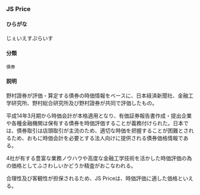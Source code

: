 <div style="display:none;">

## [あ行](securities-terms?id=あ行)
## [か行](securities-terms?id=か行)
## [さ行](securities-terms?id=さ行)

</div>

### JS Price

#### ひらがな

じぇいえすぷらいす

#### 分類

`債券`

#### 説明

野村證券が評価・算定する債券の時価情報をベースに、日本経済新聞社、金融工学研究所、野村総合研究所及び野村證券が共同で評価したもの。平成14年3月期から時価会計が本格適用となり、有価証券報告書作成・提出企業や各種金融機関は保有する債券を時価評価することが義務付けられた。日本では、債券取引は店頭取引が主流のため、適切な時価を把握することが困難とされるため、おもに時価会計を必要とする法人向けに提供される債券価格情報である。4社が有する豊富な業務ノウハウや高度な金融工学技術を活かした時価評価の為の価格としてふさわしいかどうか精査がおこなわれる。
合理性及び客観性が担保されるため、JS Priceは、時価評価に適した価格といえる。

<div style="display:none;">

## [た行](securities-terms?id=た行)
## [な行](securities-terms?id=な行)
## [は行](securities-terms?id=は行)
## [ま行](securities-terms?id=ま行)
## [や行](securities-terms?id=や行)
## [ら行](securities-terms?id=ら行)
## [わ行](securities-terms?id=わ行)
## [英数字・記号](securities-terms?id=英数字・記号)

</div>

